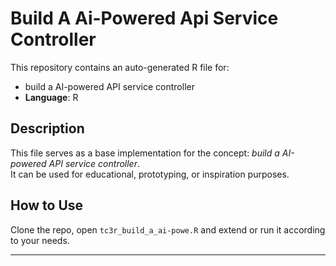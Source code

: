 # Build A Ai-Powered Api Service Controller

This repository contains an auto-generated R file for:

- build a AI-powered API service controller
- **Language**: R

## Description

This file serves as a base implementation for the concept: *build a AI-powered API service controller*.  
It can be used for educational, prototyping, or inspiration purposes.

## How to Use

Clone the repo, open `tc3r_build_a_ai-powe.R` and extend or run it according to your needs.

---


